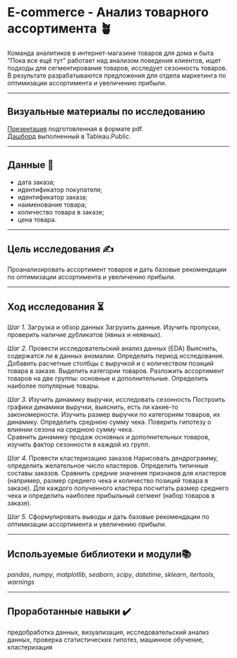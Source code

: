 # E-commerce - Анализ товарного ассортимента 🪴
Команда аналитиков в интернет-магазине товаров для дома и быта "Пока все ещё тут" работает над анализом поведения клиентов, ищет подходы для сегментирования товаров, исследует сезонность товаров. В результате разрабатываются предложения для отдела маркетинга по оптимизации ассортимента и увеличению прибыли.
___
## Визуальные материалы по исследованию
[Презентация](https://drive.google.com/file/d/1PQ34dOp-Rd6yiGS1aDWc7V0t4h7VYvrN/view?usp=sharing) подготовленная в формате pdf.  
[Дашборд](https://public.tableau.com/app/profile/elena7133/viz/E-commerce_16563338157140/Dashboard1) выполненный в Tableau.Public.
___

## Данные 📝
- дата заказа;
- идентификатор покупателя;
- идентификатор заказа;
- наименование товара;
- количество товара в заказе;
- цена товара.
___

## Цель исследования ✍️
Проанализировать ассортимент товаров и дать базовые рекомендации по оптимизации ассортимента и увеличению прибыли.
___
## Ход исследования ⏳
*Шаг 1.* Загрузка и обзор данных
Загрузить данные. Изучить пропуски, проверить наличие дубликатов (явных и неявных).

*Шаг 2.* Провести исследовательский анализ данных (EDA)
Выяснить, содержатся ли в данных аномалии. Определить период исследования. Добавить расчетные столбцы с выручкой и с количеством позиций товара в заказе. Выделить категории товаров. Разложить ассортимент товаров на две группы: основные и дополнительные. Определить наиболее популярные товары.

*Шаг 3.* Изучить динамику выручки, исследовать сезонность
Построить графики динамики выручки, выяснить, есть ли какие-то закономерности. Изучить размер выручки по категориям товаров, их динамику. Определить среднюю сумму чека. Поверить гипотезу о влиянии сезона на среднюю сумму чека.   
Сравнить динамику продаж основных и дополнительных товаров, изучить фактор сезонности в каждой из групп.

*Шаг 4.* Провести кластеризацию заказов
Нарисовать дендрограмму, определить желательное число кластеров. Определить типичные составы заказов. Сравнить средние значения признаков для кластеров (например, размер среднего чека и количество позиций товара в заказе). Для каждого полученного кластера посчитать размер среднего чека и определить наиболее прибыльный сегмент (набор товаров в заказе).

*Шаг 5.* Сформулировать выводы и дать базовые рекомендации по оптимизации ассортимента и увеличению прибыли.
___
## Используемые библиотеки и модули📚
*pandas*, *numpy*, *matplotlib*, *seaborn*, *scipy*, *datetime*, *sklearn*, *itertools*, *warnings*
___
## Проработанные навыки ✔️
предобработка данных, визуализация, исследовательский анализ данных, проверка статистических гипотез, машинное обучение, кластеризация
